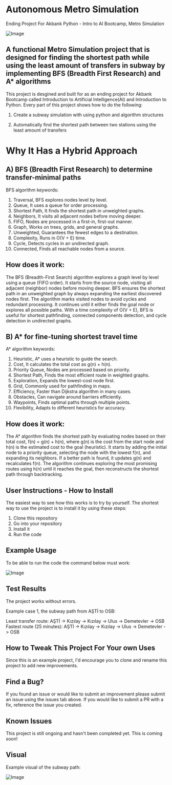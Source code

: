 # Autonomous Metro Simulation
 Ending Project For Akbank Python - Intro to AI Bootcamp, Metro Simulation

![Image](https://github.com/user-attachments/assets/667f5d9b-1bb5-4162-9095-86a705bcbdc1)

## A functional Metro Simulation project that is designed for finding the shortest path while using the least amount of transfers in subway by implementing BFS (Breadth First Research) and A* algorithms


This project is desgined and built for as an ending project for Akbank Bootcamp called Introduction to Artificial Intelligence(AI) and Introduction to Python. Every part of this project shows how to do the following:

1. Create a subway simulation with using python and algorithm structures

2. Automatically find the shortest path between two stations using the least amount of transfers


# Why It Has a Hybrid Approach

## A) BFS (Breadth First Research) to determine transfer-minimal paths

BFS algorithm keywords:

1.  Traversal, BFS explores nodes level by level.
2.  Queue, It uses a queue for order processing.
3.  Shortest Path, It finds the shortest path in unweighted graphs.
4.  Neighbors, It visits all adjacent nodes before moving deeper.
5.  FIFO, Nodes are processed in a first-in, first-out manner.
6.  Graph, Works on trees, grids, and general graphs.
7.  Unweighted, Guarantees the fewest edges to a destination.
8.  Complexity, Runs in O(V + E) time.
9.  Cycle, Detects cycles in an undirected graph.
10. Connected, Finds all reachable nodes from a source.

## How does it work:

The BFS (Breadth-First Search) algorithm explores a graph level by level using a queue (FIFO order). It starts from the source node, visiting all adjacent (neighbor) nodes before moving deeper. BFS ensures the shortest path in an unweighted graph by always expanding the earliest discovered nodes first. The algorithm marks visited nodes to avoid cycles and redundant processing. It continues until it either finds the goal node or explores all possible paths. With a time complexity of O(V + E), BFS is useful for shortest pathfinding, connected components detection, and cycle detection in undirected graphs.

## B) A* for fine-tuning shortest travel time

A* algorithm keywords:

1.  Heuristic, A* uses a heuristic to guide the search.
2.  Cost, It calculates the total cost as g(n) + h(n).
3.  Priority Queue, Nodes are processed based on priority.
4.  Shortest Path, Finds the most efficient route in weighted graphs.
5.  Exploration, Expands the lowest-cost node first.
6.  Grid, Commonly used for pathfinding in maps.
7.  Efficiency, Faster than Dijkstra algorithm in many cases.
8.  Obstacles, Can navigate around barriers efficiently.
9.  Waypoints, Finds optimal paths through multiple points.
10. Flexibility, Adapts to different heuristics for accuracy.

## How does it work:

The A* algorithm finds the shortest path by evaluating nodes based on their total cost, f(n) = g(n) + h(n), where g(n) is the cost from the start node and h(n) is the estimated cost to the goal (heuristic). It starts by adding the initial node to a priority queue, selecting the node with the lowest f(n), and expanding its neighbors. If a better path is found, it updates g(n) and recalculates f(n). The algorithm continues exploring the most promising routes using h(n) until it reaches the goal, then reconstructs the shortest path through backtracking.


## User Instructions - How to Install

The easiest way to see how this works is to try by yourself. The shortest way to use the project is to install it by using these steps: 

1. Clone this repository
2. Go into your repository 
3. Install it
4. Run the code 


## Example Usage 

To be able to run the code the command below must work:

![Image](https://github.com/user-attachments/assets/11465e53-10bf-4cec-a428-691cb2352312)


## Test Results

The project works without errors.

Example case 1, the subway path from AŞTİ to OSB:

Least transfer route: AŞTİ -> Kızılay -> Kızılay -> Ulus -> Demetevler -> OSB
Fastest route (25 minutes): AŞTİ -> Kızılay -> Kızılay -> Ulus -> Demetevler -> OSB


## How to Tweak This Project For Your own Uses

Since this is an example project, I'd encourage you to clone and rename this project to add new improvements.


## Find a Bug?

If you found an issue or would like to submit an improvement please submit an issue using the issues tab above. If you would  like to submit a PR with a fix, reference the issue you created.


## Known Issues

This project is still ongoing and hasn't been completed yet. This is coming soon!


## Visual 

Example visual of the subway path:

![Image](https://github.com/user-attachments/assets/566ef702-0139-4ac8-a9f5-1d20e8765173)
